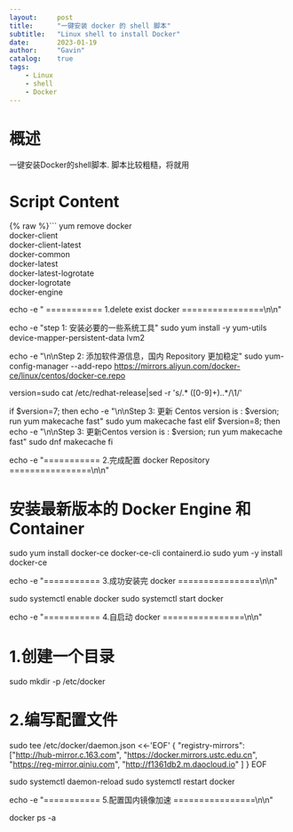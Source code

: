 ```yaml
---
layout:     post
title:      "一键安装 docker 的 shell 脚本"
subtitle:   "Linux shell to install Docker"
date:       2023-01-19
author:     "Gavin"
catalog:    true
tags:
    - Linux
    - shell 
    - Docker 
---
```


# 概述

一键安装Docker的shell脚本.
脚本比较粗糙，将就用


# Script Content


{% raw %}```
yum remove docker \
                  docker-client \
                  docker-client-latest \
                  docker-common \
                  docker-latest \
                  docker-latest-logrotate \
                  docker-logrotate \
                  docker-engine


echo -e " =========== 1.delete exist docker ================\n\n"

echo -e "step 1: 安装必要的一些系统工具"
sudo yum install -y yum-utils device-mapper-persistent-data lvm2

echo -e "\n\nStep 2: 添加软件源信息，国内 Repository 更加稳定"
sudo yum-config-manager --add-repo https://mirrors.aliyun.com/docker-ce/linux/centos/docker-ce.repo

version=sudo cat /etc/redhat-release|sed -r 's/.* ([0-9]+)\..*/\1/'

if $version=7; then
        echo  -e "\n\nStep 3: 更新 Centos version is : $version; run yum makecache fast"
        sudo yum makecache fast
elif $version=8; then
        echo -e "\n\nStep 3: 更新Centos version is : $version; run yum makecache fast"
        sudo dnf makecache
fi

echo -e "=========== 2.完成配置 docker Repository ================\n\n"

# 安装最新版本的 Docker Engine 和 Container
sudo yum install docker-ce docker-ce-cli containerd.io
sudo yum -y install docker-ce


echo -e "=========== 3.成功安装完 docker ================\n\n"

sudo systemctl enable docker
sudo systemctl start docker

echo -e "=========== 4.自启动 docker ================\n\n"


# 1.创建一个目录
sudo mkdir -p /etc/docker


# 2.编写配置文件
sudo tee /etc/docker/daemon.json <<-'EOF'
{
  "registry-mirrors": ["http://hub-mirror.c.163.com",
    "https://docker.mirrors.ustc.edu.cn",
    "https://reg-mirror.qiniu.com",
    "http://f1361db2.m.daocloud.io"
  ]
}
EOF


sudo systemctl daemon-reload
sudo systemctl restart docker

echo -e "=========== 5.配置国内镜像加速 ================\n\n"

docker ps -a
``` {% endraw %}

